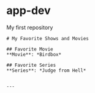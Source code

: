 # app-dev
My first repository
```
# My Favorite Shows and Movies

## Favorite Movie
**Movie**: *Birdbox*

## Favorite Series
**Series**: *Judge from Hell*


---
